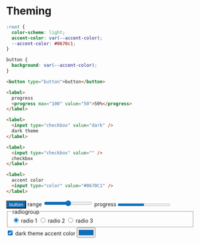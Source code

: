  <link rel="stylesheet" href="./assets/index.css" />
 <script type="module" src="./assets/index.js"></script>
 
 # Theming

 <style>
  :root {
    color-scheme: light;
    accent-color: var(--accent-color);
    --accent-color: #0670C1;
  }

  [dark-theme] ui-demo {
    color: #fff;
    background: #2d2d2d;
  }

  button {
    background: color-mix(in hsl, var(--accent-color) 95%, #000) !important;
    color: #fff !important;

    &:hover {
      background: color-mix(in hsl, var(--accent-color) 95%, #000);
    }
  }
</style>

```css
:root {
  color-scheme: light;
  accent-color: var(--accent-color);
  --accent-color: #0670c1;
}

button {
  background: var(--accent-color);
}
```

```html
<button type="button">button</button>

<label>
  progress
  <progress max="100" value="50">50%</progress>
</label>

<label>
  <input type="checkbox" value="dark" />
  dark theme
</label>

<label>
  <input type="checkbox" value="" />
  checkbox
</label>

<label>
  accent color
  <input type="color" value="#0670C1" />
</label>
```

<ui-demo>
  <form>
    <button type="button">button</button>
    <label>
      range
      <input type="range" />
    </label>
    <label>
      progress
      <progress max="100" value="50">50%</progress>
    </label>
    <fieldset>
      <legend>radiogroup</legend>
      <label>
        <input type="radio" name="radiogroup" checked />
        radio 1
      </label>
      <label>
        <input type="radio" name="radiogroup" />
        radio 2
      </label>
      <label>
        <input type="radio" name="radiogroup" />
        radio 3
      </label>
    </fieldset>
    <label>
      <input type="checkbox" value="dark" checked />
      dark theme
    </label>
    <label>
      accent color
      <input type="color" value="#0670C1" />
    </label>
  </form>
</ui-demo>

<script type="module">
  const root = document.querySelector(':root');
  document.body.setAttribute('dark-theme', '');

  document.querySelector('[type=color]').addEventListener('input', e => {
    root.style.setProperty('--accent-color', e.target.value);
  });

  document.querySelector('[type=checkbox]').addEventListener('input', e => {
    // root.style.setProperty('--color-scheme', e.target.checked ? e.target.value : 'light');

    // normally above is what is needed but for VSCode demo this is needed
    e.target.checked ? document.body.setAttribute('dark-theme', '') : document.body.removeAttribute('dark-theme') ;
  });
</script>
